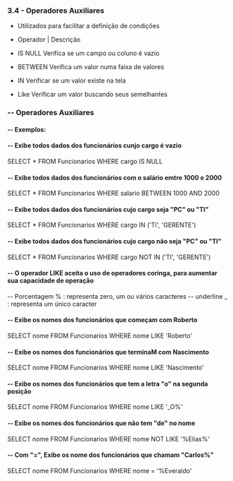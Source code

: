 ### 3.4 - Operadores Auxiliares
- Utilizados para facilitar a definição de condições

- Operador | Descrição
- IS NULL    Verifica se um campo ou coluno é vazio
- BETWEEN    Verifica um valor numa faixa de valores
- IN         Verificar se um valor existe na tela
- Like       Verificar um valor buscando seus semelhantes

### -- Operadores Auxiliares

#### -- Exemplos:
#### -- Exibe todos dados dos funcionários cunjo cargo é vazio
SELECT *
FROM Funcionarios
WHERE cargo IS NULL

#### -- Exibe todos dados dos funcionários com o salário emtre 1000 e 2000
SELECT *
FROM Funcionarios
WHERE salario BETWEEN 1000 AND 2000

#### -- Exibe todos dados dos funcionários cujo cargo seja "PC" ou "TI"
SELECT *
FROM Funcionarios
WHERE cargo IN ('TI', 'GERENTE')

#### -- Exibe todos dados dos funcionários cujo cargo não seja "PC" ou "TI"
SELECT *
FROM Funcionarios
WHERE cargo NOT IN ('TI', 'GERENTE')

#### -- O operador LIKE aceita o uso de operadores coringa, para aumentar sua capacidade de operação
-- Porcentagem % : representa zero, um ou vários caracteres
-- underline _ : representa um único caracter

#### -- Exibe os nomes dos funcionários que começam com Roberto
SELECT nome
FROM Funcionarios
WHERE nome LIKE 'Roberto'

#### -- Exibe os nomes dos funcionários que terminaM com Nascimento

SELECT nome
FROM Funcionarios
WHERE nome LIKE 'Nascimento'

#### -- Exibe os nomes dos funcionários que tem a letra "o" na segunda posição

SELECT nome
FROM Funcionarios
WHERE nome LIKE '_O%'

#### -- Exibe os nomes dos funcionários que não tem "de" no nome

SELECT nome
FROM Funcionarios
WHERE nome NOT LIKE '%Elias%'

#### -- Com "=", Exibe os nome dos funcionários que chamam "Carlos%"

SELECT nome
FROM Funcionarios
WHERE nome = '%Everaldo'





